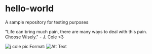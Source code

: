 # hello-world
A sample repository for testing purposes

"Life can bring much pain, there are many ways to deal with this pain. Choose Wisely." - J. Cole <3


![j cole pic](/images/cole.jpg)
Format: ![Alt Text](url)
